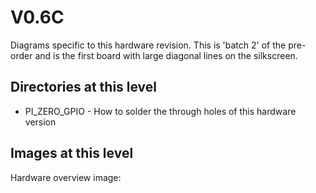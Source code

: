 # V0.6C
Diagrams specific to this hardware revision. This is 'batch 2' of the pre-order and is the first board with large diagonal lines on the silkscreen.

## Directories at this level
* PI_ZERO_GPIO - How to solder the through holes of this hardware version

## Images at this level
Hardware overview image:

